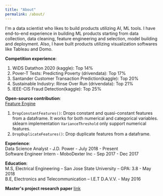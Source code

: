 ```yaml
---
title: "About"
permalink: /about/
---
```


I'm a data scientist who likes to build products utilizing AI, ML tools. I have end-to-end experience in building ML products starting from data collection, data cleaning, feature engineering and selection, model building and deployment. Also, I have built products utilizing visualization softwares like Tableau and Domo.   

**Competition experience**:
1. WiDS Datathon 2020 (kaggle): Top 14% 
2. Pover-T Tests: Predicting Poverty (drivendata): Top 17%
3. Santander Customer Transaction Prediction(kaggle): Top 20% 
4. Sustainable Industry: Rinse Over Run (drivendata): Top 21%
5. IEEE-CIS Fraud Detection(kaggle): Top 25% 

**Open-source contribution**:<br>
[Feature Engine](https://github.com/solegalli/feature_engine)
1. ```DropConstantFeatures()```: Drops constant and quasi-constant features from a dataframe. It works for both numerical and categorical variables. sklearn implementation ```VarianceThreshold``` only support numerical features.  
2. ```DropDuplicateFeatures()```: Drop duplicate features from a dataframe. 

**Experience**: <br>
Data Science Analyst - J.D. Power - July 2018 - Present <br>
Software Engineer Intern - MoboDexter Inc - Sep 2017 - Dec 2017

**Education**: <br>
M.S, Electrical Engineering – San Jose State University – GPA: 3.8 - May 2018 <br>
B.E, Electronics and Telecommunication – I.E.T D.A.V.V. - May 2016

**Master's project research paper** [link](https://www.researchgate.net/publication/325659247_Machine_Learning_Models_for_Predicting_Fracture_Strength_of_Porous_Ceramics_and_Glasses)

